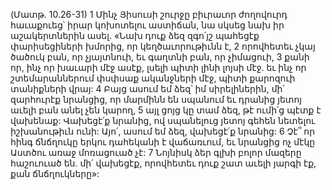 (Մատթ. 10.26-31)
1 Մինչ Յիսուսի շուրջը բիւրաւոր ժողովուրդ հաւաքուեց՝ իրար կոխոտելու աստիճան, նա սկսեց նախ իր աշակերտներին ասել. «Նախ դուք ձեզ զգո՛յշ պահեցէք փարիսեցիների խմորից, որ կեղծաւորութիւնն է, 2 որովհետեւ չկայ ծածուկ բան, որ չյայտնուի, եւ գաղտնի բան, որ չիմացուի, 3 քանի որ, ինչ որ խաւարի մէջ ասէք, լսելի պիտի լինի լոյսի մէջ. եւ ինչ որ շտեմարաններում փսփսաք ականջների մէջ, պիտի քարոզուի տանիքների վրայ: 4 Բայց ասում եմ ձեզ՝ իմ սիրելիներին, մի՛ զարհուրէք նրանցից, որ մարմինն են սպանում եւ դրանից յետոյ աւելի բան անել չեն կարող, 5 այլ ցոյց կը տամ ձեզ, թէ ումի՛ց պէտք է վախենաք: Վախեցէ՛ք նրանից, ով սպանելուց յետոյ գեհեն նետելու իշխանութիւն ունի: Այո՛, ասում եմ ձեզ, վախեցէ՛ք նրանից: 6 Չէ՞ որ հինգ ճնճղուկը երկու դահեկանի է վաճառւում, եւ նրանցից ոչ մէկը Աստծու առաջ մոռացուած չէ: 7 Նոյնիսկ ձեր գլխի բոլոր մազերը հաշուուած են. մի՛ վախեցէք, որովհետեւ դուք շատ աւելի յարգի էք, քան ճնճղուկները»:

